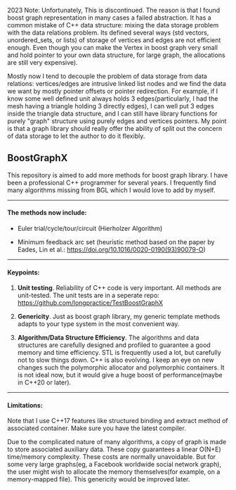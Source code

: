2023 Note:
Unfortunately, This is discontinued. 
The reason is that I found boost graph representation in many cases a failed abstraction. It has a common mistake of C++ data structure: mixing the data storage problem with the data relations problem. Its defined several ways (std vectors, unordered_sets, or lists) of storage of vertices and edges are not efficient enough. Even though you can make the Vertex in boost graph very small and hold pointer to your own data structure, for large graph, the allocations are still very expensive). 

Mostly now I tend to decouple the problem of data storage from data relations: vertices/edges are intrusive linked list nodes and we find the data we want by mostly pointer offsets or pointer redirection. For example, if I know some well defined unit always holds 3 edges(particularly, I had the mesh having a triangle holding 3 directly edges), I can well put 3 edges inside the triangle data structure, and I can still have library functions for purely "graph" structure using purely edges and vertices pointers. My point is that a graph library should really offer the ability of split out the concern of data storage to let the author to do it flexibly. 


## BoostGraphX

This repository is aimed to add more methods for boost graph library. I have been a professional C++ programmer for several years. I frequently find many algorithms missing from BGL which I would love to add by myself.

---

#### The methods now include:

* Euler trial/cycle/tour/circuit (Hierholzer Algorithm)

* Minimum feedback arc set (heuristic method based on the paper by Eades, Lin et al.: https://doi.org/10.1016/0020-0190(93)90079-O)


---

#### Keypoints:

1. __Unit testing__. Reliability of C++ code is very important. All methods are unit-tested. The unit tests are in a seperate repo:
   https://github.com/longpractice/TestBoostGraphX


2. __Genericity__. Just as boost graph library, my generic template methods adapts to your type system in the most convenient way. 

3. __Algorithm/Data Structure Efficiency__. The algorithms and data structures are carefully designed and profiled to guarantee a good memory and time efficiency. STL is frequently used a lot, but carefully not to slow things down. 
C++ is also evolving. I keep an eye on new changes such the polymorphic allocator and polymorphic containers. It is not ideal now, but it would give a huge boost of performance(maybe in C++20 or later).

---

#### Limitations:

Note that I use C++17 features like structured binding and extract method of associated container. Make sure you have the latest compiler.

Due to the complicated nature of many algorithms, a copy of graph is made to store associated auxiliary data. These copy guarantees a linear O(N+E) time/memory complexity. These costs are normally unavoidable. But for some very large graphs(eg, a Facebook worldwide social network graph), the user might wish to allocate the memory themselves(for example, on a memory-mapped file). This genericity would be improved later. 


